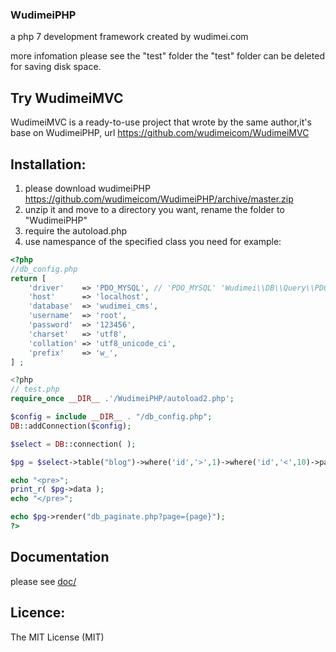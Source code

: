 ### WudimeiPHP
a php 7 development framework created by wudimei.com

more infomation please see the "test" folder
the "test" folder can be deleted for saving disk space.
## Try WudimeiMVC
WudimeiMVC is a ready-to-use project that wrote by the same author,it's base on WudimeiPHP, url https://github.com/wudimeicom/WudimeiMVC

## Installation:

1. please download wudimeiPHP https://github.com/wudimeicom/WudimeiPHP/archive/master.zip
2. unzip it and move to a directory you want, rename the folder to "WudimeiPHP"
3. require the autoload.php
3. use namespance of the specified class you need
for example:

```php
<?php
//db_config.php
return [
    'driver'    => 'PDO_MYSQL', // 'PDO_MYSQL' 'Wudimei\\DB\\Query\\PDO_MYSQL' 'your\\driver\\className'
    'host'      => 'localhost',
    'database'  => 'wudimei_cms',
    'username'  => 'root',
    'password'  => '123456',
    'charset'   => 'utf8',
    'collation' => 'utf8_unicode_ci',
    'prefix'    => 'w_',
] ;

<?php
// test.php
require_once __DIR__ .'/WudimeiPHP/autoload2.php';

$config = include __DIR__ . "/db_config.php";
DB::addConnection($config);

$select = DB::connection( );

$pg = $select->table("blog")->where('id','>',1)->where('id','<',10)->paginate(2);

echo "<pre>";
print_r( $pg->data );
echo "</pre>";

echo $pg->render("db_paginate.php?page={page}");
?>
```

## Documentation
please see [doc/][1]
## Licence:

The MIT License (MIT)

[1]: doc/index.md

